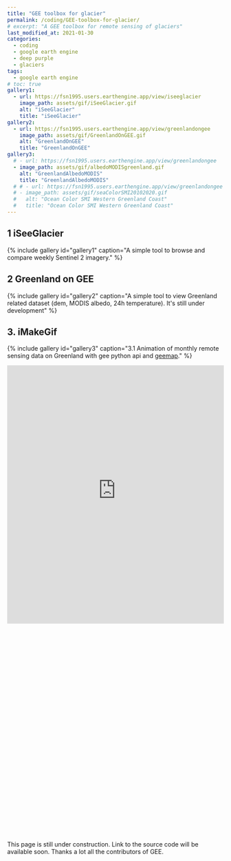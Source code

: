 ```yaml
---
title: "GEE toolbox for glacier"
permalink: /coding/GEE-toolbox-for-glacier/
# excerpt: "A GEE toolbox for remote sensing of glaciers"
last_modified_at: 2021-01-30
categories:
  - coding
  - google earth engine
  - deep purple
  - glaciers
tags:
  - google earth engine
# toc: true
gallery1:
  - url: https://fsn1995.users.earthengine.app/view/iseeglacier
    image_path: assets/gif/iSeeGlacier.gif
    alt: "iSeeGlacier"
    title: "iSeeGlacier"
gallery2:
  - url: https://fsn1995.users.earthengine.app/view/greenlandongee
    image_path: assets/gif/GreenlandOnGEE.gif
    alt: "GreenlandOnGEE"
    title: "GreenlandOnGEE"
gallery3:
  # - url: https://fsn1995.users.earthengine.app/view/greenlandongee
  - image_path: assets/gif/albedoMODISgreenland.gif
    alt: "GreenlandAlbedoMODIS"
    title: "GreenlandAlbedoMODIS"
  # # - url: https://fsn1995.users.earthengine.app/view/greenlandongee
  # - image_path: assets/gif/seaColorSMI20102020.gif
  #   alt: "Ocean Color SMI Western Greenland Coast"
  #   title: "Ocean Color SMI Western Greenland Coast"
---
```



## 1 iSeeGlacier
{% include gallery id="gallery1" caption="A simple tool to browse and compare weekly Sentinel 2 imagery." %}
## 2 Greenland on GEE
{% include gallery id="gallery2" caption="A simple tool to view Greenland related dataset (dem, MODIS albedo, 24h temperature). It's still under development" %}
## 3. iMakeGif
{% include gallery id="gallery3" caption="3.1 Animation of monthly remote sensing data on Greenland with gee python api and [geemap](https://geemap.org/)." %}

<iframe src="https://fsn1995.users.earthengine.app/view/iknowalbedo" height="600px" width="100%" style="border:none;"></iframe>

<div id="map" style="display:block; visibility:hidden"> 
  <iframe src="https://fsn1995.users.earthengine.app/view/iknowalbedo" height="500px" width=" 100%" ></iframe>
</div>
This page is still under construction. Link to the source code will be available soon. Thanks a lot all the contributors of GEE.